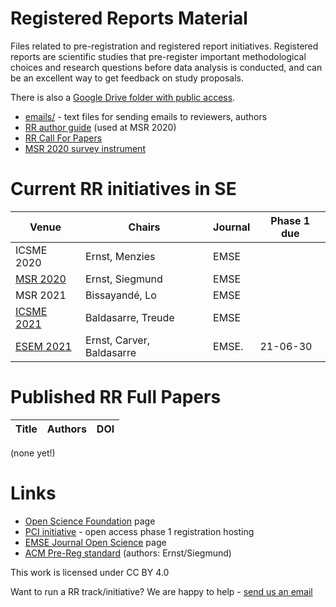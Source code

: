 # Registered Reports Material
Files related to pre-registration and registered report initiatives. Registered reports are scientific studies that pre-register important methodological choices and research questions before data analysis is conducted, and can be an excellent way to get feedback on study proposals. 

There is also a [Google Drive folder with public access](https://docs.google.com/document/d/11ZGzwFfB8R-q9L_rhXJxW7PMXg5qvI8Pim94dH101uA/edit?usp=sharing).

- [emails/](https://github.com/neilernst/RR/tree/main/emails) - text files for sending emails to reviewers, authors
- [RR author guide](https://github.com/emsejournal/openscience/blob/master/registered-reports_guide.md) (used at MSR 2020)
- [RR Call For Papers](https://github.com/emsejournal/openscience/blob/master/rr/registered-reports_MSR_CFP.md)
- [MSR 2020 survey instrument](msr_survey_instrument.pdf)

# Current RR initiatives in SE

| Venue                                                        | Chairs                    | Journal | Phase 1 due | 
| ------------------------------------------------------------ | ------------------------- | ------- |-----|
| ICSME 2020                                                   | Ernst, Menzies            | EMSE    ||
| [MSR 2020](https://2020.msrconf.org/track/msr-2020-Registered-Reports) | Ernst, Siegmund           | EMSE    ||
| MSR 2021                                                     | Bissayandé, Lo            | EMSE    ||
| [ICSME 2021](https://icsme2021.github.io/cfp/RegisteredReportsTrack.html) | Baldasarre, Treude        | EMSE    |
| [ESEM 2021](https://conf.researchr.org/track/esem-2021/esem-2021-registered-reports) | Ernst, Carver, Baldasarre | EMSE.    | 21-06-30 |

# Published RR Full Papers
| Title | Authors | DOI |
|--|---|---|

(none yet!)

# Links

- [Open Science Foundation](https://cos.io/rr/) page
- [PCI initiative](https://rr.peercommunityin.org) - open access phase 1 registration hosting
- [EMSE Journal Open Science](https://github.com/emsejournal/openscience/) page
- [ACM Pre-Reg standard](https://github.com/acmsigsoft/EmpiricalStandards/blob/master/Supplements/RegisteredReports.md) (authors: Ernst/Siegmund)

This work is licensed under CC BY 4.0

Want to run a RR track/initiative? We are happy to help - [send us an email](mailto:neil.ernst+RR@gmail.com)
